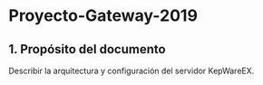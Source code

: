# Proyecto-Gateway-2019

## 1.	Propósito del documento

Describir la arquitectura y configuración del servidor KepWareEX. 

